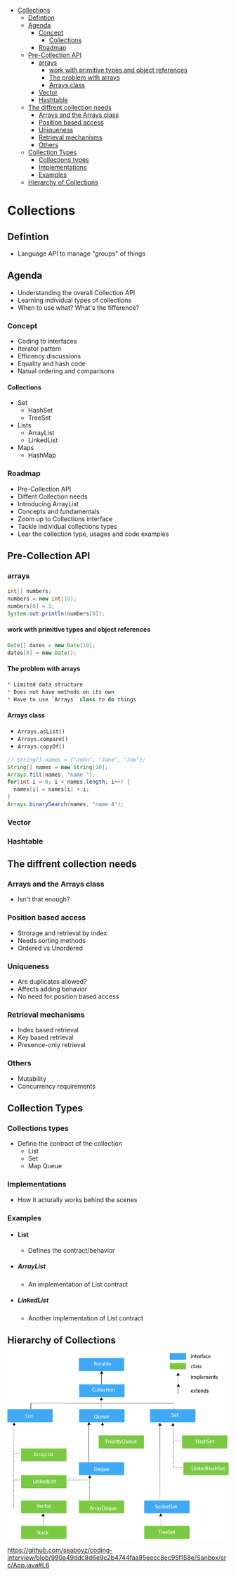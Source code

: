- [Collections](#collections)
  - [Defintion](#defintion)
  - [Agenda](#agenda)
    - [Concept](#concept)
      - [Collections](#collections-1)
    - [Roadmap](#roadmap)
  - [Pre-Collection API](#pre-collection-api)
    - [arrays](#arrays)
      - [work with primitive types and object references](#work-with-primitive-types-and-object-references)
      - [The problem with arrays](#the-problem-with-arrays)
      - [Arrays class](#arrays-class)
    - [Vector](#vector)
    - [Hashtable](#hashtable)
  - [The diffrent collection needs](#the-diffrent-collection-needs)
    - [Arrays and the Arrays class](#arrays-and-the-arrays-class)
    - [Position based access](#position-based-access)
    - [Uniqueness](#uniqueness)
    - [Retrieval mechanisms](#retrieval-mechanisms)
    - [Others](#others)
  - [Collection Types](#collection-types)
    - [Collections types](#collections-types)
    - [Implementations](#implementations)
    - [Examples](#examples)
  - [Hierarchy of Collections](#hierarchy-of-collections)

# Collections 

## Defintion
* Language API to manage "groups" of things

## Agenda
* Understanding the overall Collection API
* Learning individual types of collections
* When to use what? What's the fifference?

### Concept
* Coding to interfaces
* Iterator pattern
* Efficency discussions
* Equality and hash code
* Natual ordering and comparisons

#### Collections
* Set
  * HashSet
  * TreeSet
* Lists
  * ArrayList
  * LinkedList
* Maps
  * HashMap

### Roadmap
* Pre-Collection API
* Diffent Collection needs
* Introducing ArrayList
* Concepts and fundamentals
* Zoom up to Collections interface
* Tackle individual collections types
* Lear the collection type, usages and code examples
  



## Pre-Collection API
### arrays
```java
int[] numbers;
numbers = new int[10];
numbers[0] = 1;
System.out.println(numbers[0]);
```
#### work with primitive types and object references
```java
Date[] dates = new Date[10];
dates[0] = new Date();
```
#### The problem with arrays
```java
* Limited data structure
* Does not have methods on its own
* Have to use `Arrays` class to do things
```
#### Arrays class
* `Arrays.asList()`
* `Arrays.compare()`
* `Arrays.copyOf()`
```java
// String[] names = {"John", "Jane", "Joe"};
String[] names = new String[10];
Arrays.fill(names, "name ");
for(int i = 0; i < names.length; i++) {
  names[i] = names[i] + i;
}
Arrays.binarySearch(names, "name 4");
```
### Vector
### Hashtable

## The diffrent collection needs
### Arrays and the Arrays class
  * Isn't that enough?
### Position based access
  * Strorage and retrieval by index
  * Needs sorting methods
  * Ordered vs Unordered
### Uniqueness
  * Are duplicates allowed?
  * Affects adding behavior
  * No need for position based access
### Retrieval mechanisms
  * Index based retrieval
  * Key based retrieval
  * Presence-only retrieval
### Others
  * Mutability
  * Concurrency requirements

## Collection Types
### Collections types
* Define the contract of the collection
  * List
  * Set
  * Map Queue
### Implementations
* How it acturally works behind the scenes
### Examples
* #### List
  * Defines the contract/behavior
* ##### ArrayList
  * An implementation of List contract
* ##### LinkedList
  * Another implementation of List contract


## Hierarchy of Collections
![](/images/java-collection-hierarchy.png)
  
https://github.com/seaboyz/coding-interview/blob/990a49ddc8d6e9c2b4744faa95eecc8ec95f158e/Sanbox/src/App.java#L6
